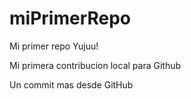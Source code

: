 # miPrimerRepo

Mi primer repo Yujuu!

Mi primera contribucion local para Github

Un commit mas desde GitHub
